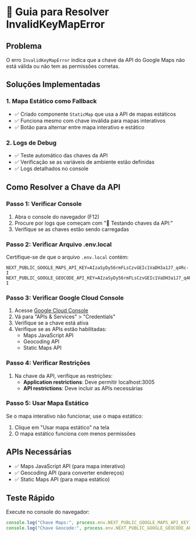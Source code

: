 # 🔑 Guia para Resolver InvalidKeyMapError

## Problema
O erro `InvalidKeyMapError` indica que a chave da API do Google Maps não está válida ou não tem as permissões corretas.

## Soluções Implementadas

### 1. **Mapa Estático como Fallback**
- ✅ Criado componente `StaticMap` que usa a API de mapas estáticos
- ✅ Funciona mesmo com chave inválida para mapas interativos
- ✅ Botão para alternar entre mapa interativo e estático

### 2. **Logs de Debug**
- ✅ Teste automático das chaves da API
- ✅ Verificação se as variáveis de ambiente estão definidas
- ✅ Logs detalhados no console

## Como Resolver a Chave da API

### Passo 1: Verificar Console
1. Abra o console do navegador (F12)
2. Procure por logs que começam com "🔑 Testando chaves da API:"
3. Verifique se as chaves estão sendo carregadas

### Passo 2: Verificar Arquivo .env.local
Certifique-se de que o arquivo `.env.local` contém:
```
NEXT_PUBLIC_GOOGLE_MAPS_API_KEY=AIzaSyDy56rmFLsCzvGEIc1VaDH3a1J7_q4Rc-I
NEXT_PUBLIC_GOOGLE_GEOCODE_API_KEY=AIzaSyDy56rmFLsCzvGEIc1VaDH3a1J7_q4Rc-I
```

### Passo 3: Verificar Google Cloud Console
1. Acesse [Google Cloud Console](https://console.cloud.google.com/)
2. Vá para "APIs & Services" > "Credentials"
3. Verifique se a chave está ativa
4. Verifique se as APIs estão habilitadas:
   - Maps JavaScript API
   - Geocoding API
   - Static Maps API

### Passo 4: Verificar Restrições
1. Na chave da API, verifique as restrições:
   - **Application restrictions**: Deve permitir localhost:3005
   - **API restrictions**: Deve incluir as APIs necessárias

### Passo 5: Usar Mapa Estático
Se o mapa interativo não funcionar, use o mapa estático:
1. Clique em "Usar mapa estático" na tela
2. O mapa estático funciona com menos permissões

## APIs Necessárias
- ✅ Maps JavaScript API (para mapa interativo)
- ✅ Geocoding API (para converter endereços)
- ✅ Static Maps API (para mapa estático)

## Teste Rápido
Execute no console do navegador:
```javascript
console.log("Chave Maps:", process.env.NEXT_PUBLIC_GOOGLE_MAPS_API_KEY);
console.log("Chave Geocode:", process.env.NEXT_PUBLIC_GOOGLE_GEOCODE_API_KEY);
```

